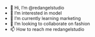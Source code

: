 - 👋 Hi, I’m @redangelstudio
- 👀 I’m interested in model
- 🌱 I’m currently learning marketing
- 💞️ I’m looking to collaborate on fashion
- 📫 How to reach me redangelstudio

<!---
redangelstudio/redangelstudio is a ✨ special ✨ repository because its `README.md` (this file) appears on your GitHub profile.
You can click the Preview link to take a look at your changes.
--->
